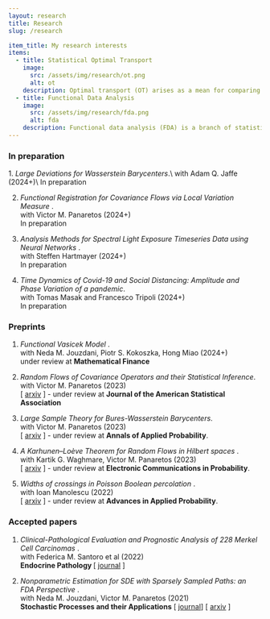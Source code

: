 ```yaml
---
layout: research
title: Research 
slug: /research

item_title: My research interests
items:
  - title: Statistical Optimal Transport
    image:
      src: /assets/img/research/ot.png
      alt: ot
    description: Optimal transport (OT) arises as a mean for comparing probability measures. It endows the space of probability measures with a peculiar geometrical structure, paving the way for its application in statistics, machine learning, and applied mathematics.
  - title: Functional Data Analysis
    image:
      src: /assets/img/research/fda.png
      alt: fda
    description: Functional data analysis (FDA) is a branch of statistics that analyses data providing information about curves, surfaces or anything else varying over a continuum. In its most general form, under an FDA framework, each sample element of functional data is considered to be a random function.
---
```


<!--- 
Preprints and accepted papers.
-->


<h3>In preparation </h3>
1. <em> Large Deviations for Wasserstein Barycenters</em>.\
with  Adam Q. Jaffe (2024+)\
In preparation

2. <em> Functional Registration for Covariance Flows via Local Variation Measure </em>.\
with  Victor M. Panaretos (2024+)\
In preparation

3. <em> Analysis Methods for Spectral Light Exposure Timeseries Data using Neural Networks </em>.\
with  Steffen Hartmayer (2024+)\
In preparation

4. <em> Time Dynamics of Covid-19 and Social Distancing: Amplitude and Phase Variation of a pandemic</em>.\
with  Tomas Masak and Francesco Tripoli (2024+)\
In preparation



<h3>Preprints</h3>

1. <em> Functional Vasicek Model </em>.\
with Neda M. Jouzdani, Piotr S. Kokoszka,  Hong Miao (2024+)\
under review at <strong>Mathematical Finance</strong>

2. <em> Random Flows of Covariance Operators and their Statistical Inference</em>.\
with Victor M. Panaretos (2023)\
\[ <a href="https://arxiv.org/abs/2310.13764">arxiv</a> \] - under review at <strong>Journal of the American Statistical Association</strong>

3. <em>Large Sample Theory for Bures-Wasserstein Barycenters</em>.\
with Victor M. Panaretos (2023)\
\[ <a href="https://arxiv.org/abs/2305.15592">arxiv</a> \] - under review at <strong>Annals of Applied Probability</strong>.

4. <em>A Karhunen–Loève Theorem for Random Flows in Hilbert spaces </em>.\
with Kartik G. Waghmare, Victor M. Panaretos (2023)\
\[ <a href="https://arxiv.org/abs/2303.00702">arxiv</a> \] - under review at <strong>Electronic Communications in Probability</strong>.

5. <em>Widths of crossings in Poisson Boolean percolation </em>.\
with Ioan Manolescu (2022)\
\[ <a href="https://arxiv.org/abs/2211.11661">arxiv</a> \] - under review at <strong>Advances in Applied Probability</strong>.



<h3>Accepted papers</h3>

1. <em>Clinical-Pathological Evaluation and Prognostic Analysis of 228 Merkel Cell Carcinomas </em>.\
with Federica M. Santoro et al (2022)\
<strong>Endocrine Pathology </strong> \[ <a href="https://pubmed.ncbi.nlm.nih.gov/35551625/">journal</a> \]

2. <em>Nonparametric Estimation for SDE with Sparsely Sampled Paths: an FDA Perspective </em>.\
with Neda M. Jouzdani, Victor M. Panaretos (2021)\
<strong>Stochastic Processes and their Applications</strong> \[ <a href="https://doi.org/10.1016/j.spa.2023.104239">journal</a>\] \[ <a href="https://arxiv.org/abs/2110.14433">arxiv</a> \]
<br />
